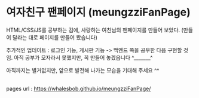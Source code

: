 <h1> 여자친구 팬페이지 (meungzziFanPage) </h1>

HTML/CSS/JS를 공부하는 김에, 사랑하는 여친님의 팬페이지를 만들어 보았다. (만들어 달라는 대로 페이지를 만들어 봤습니다)

추가적인 업데이트 : 로그인 기능, 게시판 기능 -> 백엔드 쪽을 공부한 다음 구현할 것임. 아직 공부가 모자라서 못했지만, 꼭 만들어 놓겠읍니다 ^_______^

아직까지는 별거없지만, 앞으로 발전해 나가는 모습을 기대해 주세요 ^^
<br><br>

pages url : https://whalesbob.github.io/meungzziFanPage/
